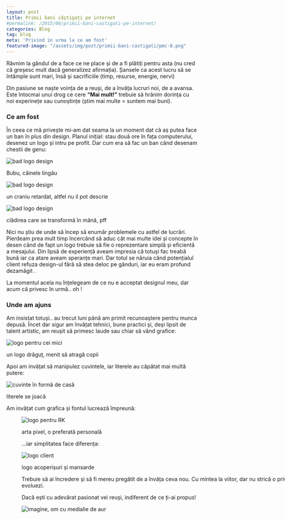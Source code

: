 ```yaml
---
layout: post
title: Primii bani câștigați pe internet
#permalink: /2015/06/primii-bani-castigati-pe-internet/
categories: Blog
tag: blog
meta: 'Privind in urma la ce am fost'
featured-image: "/assets/img/post/primii-bani-castigati/pmc-8.png"
---
```

Râvnim la gândul de a face ce ne place și de a fi plătiți pentru asta (nu cred că greșesc mult dacă generalizez afirmația). Șansele ca acest lucru să se întâmple sunt mari, însă și sacrificiile (timp, resurse, energie, nervi)  

Din pasiune se naște voința de a reuși, de a învăța lucruri noi, de a avansa. Este întocmai unui drog ce cere __&#8220;Mai mult!&#8221;__ trebuie să hrănim dorința cu noi experinețe sau cunoștințe (știm mai multe = suntem mai buni).
<!--more-->

### Ce am fost
În ceea ce mă privește mi-am dat seama la un moment dat că aș putea face un ban în plus din design. Planul inițial: stau două ore în fața computerului, desenez un logo și intru pe profit. Dar cum era să fac un ban când desenam chestii de genu:


<img class="post-image" src="{{ site.baseurl }}/assets/img/post/primii-bani-castigati/pmc-1.jpg" alt="bad logo design"/>

<span class="img-alt"> Bubu, câinele lingău </span>


<img class="post-image" src="{{ site.baseurl }}/assets/img/post/primii-bani-castigati/pmc-2.png" alt="bad logo design"/>

<span class="img-alt"> un craniu retardat, altfel nu il pot descrie </span>

<img class="post-image" src="{{ site.baseurl }}/assets/img/post/primii-bani-castigati/pmc-3.jpg" alt="bad logo design"/>

<span class="img-alt"> clădirea care se transformă în mână, pff </span>

Nici nu știu de unde să încep să enumăr problemele cu astfel de lucrări. Pierdeam prea mult timp încercând să aduc cât mai multe idei și concepte în desen când de fapt un logo trebuie să fie o reprezentare simplă și eficientă a mesajului. Din lipsă de experiență aveam impresia că totuși fac treabă bună iar ca atare aveam speranțe mari. Dar totul se năruia când potențialul client refuza design-ul fără să stea deloc pe gânduri, iar eu eram profund dezamăgit .

La momentul acela nu înțelegeam de ce nu e acceptat designul meu, dar acum că privesc în urmă.. oh !

### Unde am ajuns
Am insistat totuși.. au trecut luni până am primit recunoaștere pentru munca depusă. Încet dar sigur am învățat tehnici, bune practici și, deși lipsit de talent artistic, am reușit să primesc laude sau chiar să vând grafice:


<img class="post-image" src="{{ site.baseurl }}/assets/img/post/primii-bani-castigati/pmc-4.png" alt="logo pentru cei mici" />

<span class="img-alt"> un logo drăguț, menit să atragă copii </span>


Apoi am invățat să manipulez cuvintele, iar literele au căpătat mai multă putere:

<img class="post-image" src="{{ site.baseurl }}/assets/img/post/primii-bani-castigati/pmc-5.jpg" alt="cuvinte în formă de casă"/>

<span class="img-alt"> literele se joacă </span>


Am invățat cum grafica și fontul lucrează împreună:<figure id="attachment_125" style="width: 900px;" class="wp-caption aligncenter">

<img class="post-image" src="{{ site.baseurl }}/assets/img/post/primii-bani-castigati/pmc-6.jpg" alt="logo pentru RK" />

<span class="img-alt"> arta pixel, o preferată personală </span>


...iar simplitatea face diferența:

<img class="post-image" src="{{ site.baseurl }}/assets/img/post/primii-bani-castigati/pmc-7.png" alt="logo client"/>

<span class="img-alt"> logo acoperișuri și mansarde </span>

Trebuie să ai încredere și să fi mereu pregătit de a învăța ceva nou. Cu mintea la viitor, dar nu strică o privire în trecut: așa o să vezi cum evoluezi.

Dacă ești cu adevărat pasionat vei reuși, indiferent de ce ți-ai propus!

<img class="post-image" src="{{ site.baseurl }}/assets/img/post/primii-bani-castigati/pmc-8.png" alt="imagine, om cu medialie de aur"/>

